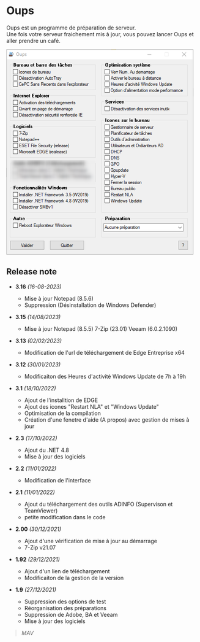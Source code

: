 # Oups
Oups est un programme de préparation de serveur.   
Une fois votre serveur fraichement mis à jour, vous pouvez lancer Oups et aller prendre un café.

![MarkdownViewer++](https://raw.githubusercontent.com/tatascorp/mavapps/main/MAVAPPS/Oups/Oups_img-01.png)
## Release note
* **3.16** *(16-08-2023)*
    * Mise à jour Notepad (8.5.6)
    * Suppression (Désinstallation de Windows Defender)

* **3.15** *(14/08/2023)*
    * Mise à jour Notepad (8.5.5) 7-Zip (23.01) Veeam (6.0.2.1090)

* **3.13** *(02/02/2023)*
    * Modification de l'url de téléchargement de Edge Entreprise x64

* **3.12** *(30/01/2023)*
    * Modificaiton des Heures d'activité Windows Update de 7h à 19h

* **3.1** *(18/10/2022)*
    * Ajout de l'installtion de EDGE
    * Ajout des icones "Restart NLA" et "Windows Update"
    * Optimisation de la compilation
    * Création d'une fenetre d'aide (A propos) avec gestion de mises à jour

* **2.3** *(17/10/2022)*
    * Ajout du .NET 4.8
    * Mise à jour des logiciels

* **2.2** *(11/01/2022)*
    * Modification de l'interface

* **2.1** *(11/01/2022)*
    * Ajout du téléchargement des outils ADINFO (Supervison et TeamViewer)
    * petite modification dans le code

* **2.00** *(30/12/2021)*
    * Ajout d'une vérification de mise à jour au démarrage
    * 7-Zip v21.07

* **1.92** *(29/12/2021)*
    * Ajout d'un lien de téléchargement 
    * Modificaiton de la gestion de la version

* **1.9** *(27/12/2021)*
    * Suppression des options de test
    * Réorganisation des préparations
    * Suppression de Adobe, BA et Veeam
    * Mise à jour des logiciels

>*MAV*